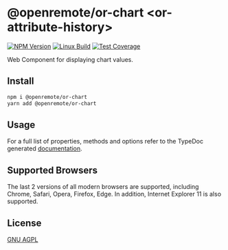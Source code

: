 # @openremote/or-chart  \<or-attribute-history\>
[![NPM Version][npm-image]][npm-url]
[![Linux Build][travis-image]][travis-url]
[![Test Coverage][coveralls-image]][coveralls-url]

Web Component for displaying chart values.

## Install
```bash
npm i @openremote/or-chart
yarn add @openremote/or-chart
```

## Usage
For a full list of properties, methods and options refer to the TypeDoc generated [documentation]().


## Supported Browsers
The last 2 versions of all modern browsers are supported, including Chrome, Safari, Opera, Firefox, Edge. In addition,
Internet Explorer 11 is also supported.


## License
[GNU AGPL](https://www.gnu.org/licenses/agpl-3.0.en.html)

[npm-image]: https://img.shields.io/npm/v/live-xxx.svg
[npm-url]: https://npmjs.org/package/@openremote/or-input
[travis-image]: https://img.shields.io/travis/live-js/live-xxx/master.svg
[travis-url]: https://travis-ci.org/live-js/live-xxx
[coveralls-image]: https://img.shields.io/coveralls/live-js/live-xxx/master.svg
[coveralls-url]: https://coveralls.io/r/live-js/live-xxx?branch=master
